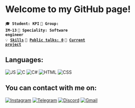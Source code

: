 # Welcome to my GitHub page!
<code>🎓 **Student: KPI**</code>
<code>🎪 **Group: IM-13**</code>
<code>👷 **Speciality: Software engineer**</code></br>
<code>💡 [**Skills**](SKILLS.md)</code>
<code>📢 [**Public talks: 0**](TALKS.md)</code>
<code>🧻 [**Current project**](https://github.com/ImLewel/snake-game)</code><br>
## **Languages**:
![JS](https://img.shields.io/badge/JavaScript-454a52?style=flat&logo=JavaScript)
![C](https://img.shields.io/badge/C-454a52?style=flat&logo=C)
![C#](https://img.shields.io/badge/C%23-454a52?style=flat&logo=c-sharp&logoColor=forestgreen)
![HTML](https://img.shields.io/badge/HTML-454a52?style=flat&logo=html5&logoColor=slateorange)
![CSS](https://img.shields.io/badge/CSS-454a52?style=flat&logo=css3&logoColor=slateblue)
## **You can contact with me on:**
[![Instagram](https://img.shields.io/badge/Instagram-454a52?flat&logo=Instagram)](https://www.instagram.com/ImLewel/)
[![Telegram](https://img.shields.io/badge/Telegram-454a52?flat&logo=Telegram)](https://t.me/ImLewel)
[![Discord](https://img.shields.io/badge/Discord-454a52?flat&logo=discord&logoColor=slateblue)](https://discord.com/users/426392778852007936)
[![Gmail](https://img.shields.io/badge/Gmail-454a52?flat&logo=Gmail&logoColor=Red)](mailto:levpavelko2004@gmail.com)

